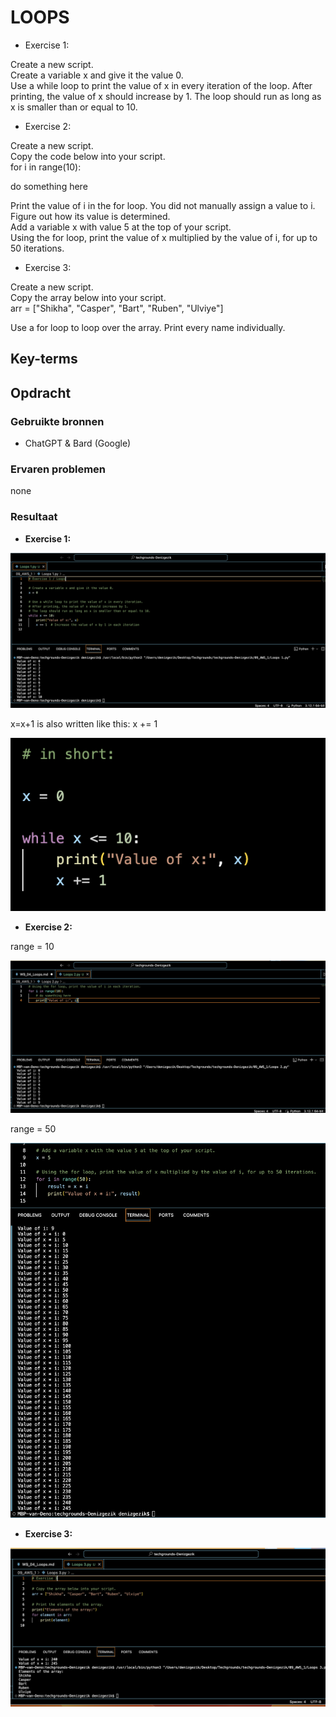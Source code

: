 # LOOPS

- Exercise 1:

Create a new script.<br>
Create a variable x and give it the value 0.<br>
Use a while loop to print the value of x in every iteration of the loop. After printing, the value of x should increase by 1. The loop should run as long as x is smaller than or equal to 10.<br>

 - Exercise 2:

Create a new script.<br>
Copy the code below into your script.<br>
for i in range(10):<br>

 do something here<br>

Print the value of i in the for loop. You did not manually assign a value to i. Figure out how its value is determined.<br>
Add a variable x with value 5 at the top of your script.<br>
Using the for loop, print the value of x multiplied by the value of i, for up to 50 iterations.<br>

- Exercise 3:

Create a new script.<br>
Copy the array below into your script.<br>
arr = ["Shikha", "Casper", "Bart", "Ruben", "Ulviye"]<br>

Use a for loop to loop over the array. Print every name individually.<br>


## Key-terms

## Opdracht
### Gebruikte bronnen

- ChatGPT & Bard (Google)

### Ervaren problemen
none

### Resultaat

- <b>Exercise 1:</b>


![Alt text](<09_includes/Loops 1.png>)

x=x+1 is also written like this:  x += 1

![Alt text](<09_includes/exercise 1 (in short).png>)


- <b>Exercise 2: </b>

range = 10

![Alt text](<09_includes/range (10).png>)

range = 50 

![Alt text](09_includes/range(50).png)

- <b>Exercise 3:</b>

![Alt text](<09_includes/Loops Exercise 3.png>)